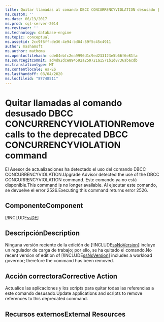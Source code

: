 ```yaml
---
title: Quitar llamadas al comando DBCC CONCURRENCYVIOLATION desusado | Microsoft Docs
ms.custom: ''
ms.date: 06/13/2017
ms.prod: sql-server-2014
ms.reviewer: ''
ms.technology: database-engine
ms.topic: conceptual
ms.assetid: 2cc9f6ff-de36-4e94-bd04-59f5c45c4911
author: mashamsft
ms.author: mathoma
ms.openlocfilehash: cde04ebfc2ea9996d1c9ed233123e5b66f6e81fa
ms.sourcegitcommit: ad4d92dce894592a259721a1571b1d8736abacdb
ms.translationtype: MT
ms.contentlocale: es-ES
ms.lasthandoff: 08/04/2020
ms.locfileid: "87748511"
---
```

# <a name="remove-calls-to-the-deprecated-dbcc-concurrencyviolation-command"></a><span data-ttu-id="cce4f-102">Quitar llamadas al comando desusado DBCC CONCURRENCYVIOLATION</span><span class="sxs-lookup"><span data-stu-id="cce4f-102">Remove calls to the deprecated DBCC CONCURRENCYVIOLATION command</span></span>
  <span data-ttu-id="cce4f-103">El Asesor de actualizaciones ha detectado el uso del comando DBCC CONCURRENCYVIOLATION.</span><span class="sxs-lookup"><span data-stu-id="cce4f-103">Upgrade Advisor detected the use of the DBCC CONCURRENCYVIOLATION command.</span></span> <span data-ttu-id="cce4f-104">Este comando ya no está disponible.</span><span class="sxs-lookup"><span data-stu-id="cce4f-104">This command is no longer available.</span></span> <span data-ttu-id="cce4f-105">Al ejecutar este comando, se devuelve el error 2526.</span><span class="sxs-lookup"><span data-stu-id="cce4f-105">Executing this command returns error 2526.</span></span>  
  
## <a name="component"></a><span data-ttu-id="cce4f-106">Componente</span><span class="sxs-lookup"><span data-stu-id="cce4f-106">Component</span></span>  
 [!INCLUDE[ssDE](../../includes/ssde-md.md)]  
  
## <a name="description"></a><span data-ttu-id="cce4f-107">Descripción</span><span class="sxs-lookup"><span data-stu-id="cce4f-107">Description</span></span>  
 <span data-ttu-id="cce4f-108">Ninguna versión reciente de la edición de [!INCLUDE[ssNoVersion](../../includes/ssnoversion-md.md)] incluye un regulador de carga de trabajo; por ello, se ha quitado el comando.</span><span class="sxs-lookup"><span data-stu-id="cce4f-108">No recent version of edition of [!INCLUDE[ssNoVersion](../../includes/ssnoversion-md.md)] includes a workload governor; therefore the command has been removed.</span></span>  
  
## <a name="corrective-action"></a><span data-ttu-id="cce4f-109">Acción correctora</span><span class="sxs-lookup"><span data-stu-id="cce4f-109">Corrective Action</span></span>  
 <span data-ttu-id="cce4f-110">Actualice las aplicaciones y los scripts para quitar todas las referencias a este comando desusado.</span><span class="sxs-lookup"><span data-stu-id="cce4f-110">Update applications and scripts to remove references to this deprecated command.</span></span>  
  
## <a name="external-resources"></a><span data-ttu-id="cce4f-111">Recursos externos</span><span class="sxs-lookup"><span data-stu-id="cce4f-111">External Resources</span></span>  
  
